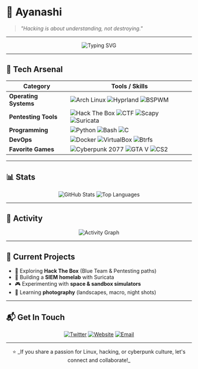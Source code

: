 # 👾 **Ayanashi**

> _"Hacking is about understanding, not destroying."_

---

<div align="center">
  <img src="https://readme-typing-svg.herokuapp.com?font=Fira+Code&size=30&duration=4000&pause=1000&color=F70000&width=500&lines=Self-taught+Pentester;Arch+Linux+Enthusiast;Homelab+Builder" alt="Typing SVG" />
</div>

---

## 🧰 **Tech Arsenal**

| **Category**            | **Tools / Skills**                                                                                                          |
|-------------------------|----------------------------------------------------------------------------------------------------------------------------|
| **Operating Systems**   | ![Arch Linux](https://img.shields.io/badge/Arch_Linux-1793D1?style=for-the-badge&logo=arch-linux&logoColor=white) ![Hyprland](https://img.shields.io/badge/Hyprland-%23000000.svg?style=for-the-badge&logo=linux&logoColor=white) ![BSPWM](https://img.shields.io/badge/BSPWM-%23000000.svg?style=for-the-badge&logo=linux&logoColor=white) |
| **Pentesting Tools**    | ![Hack The Box](https://img.shields.io/badge/Hack_The_Box-111927?style=for-the-badge&logo=hack-the-box&logoColor=9FEF00) ![CTF](https://img.shields.io/badge/CTFs-%23E44D26.svg?style=for-the-badge&logo=hackerone&logoColor=white) ![Scapy](https://img.shields.io/badge/Scapy-%231572B6.svg?style=for-the-badge&logo=python&logoColor=yellow) ![Suricata](https://img.shields.io/badge/Suricata-%23FF6C37.svg?style=for-the-badge&logo=suricata&logoColor=white) |
| **Programming**         | ![Python](https://img.shields.io/badge/Python-3776AB?style=for-the-badge&logo=python&logoColor=white) ![Bash](https://img.shields.io/badge/Bash-4EAA25?style=for-the-badge&logo=gnu-bash&logoColor=white) ![C](https://img.shields.io/badge/C-%2300599C.svg?style=for-the-badge&logo=c&logoColor=white) |
| **DevOps**              | ![Docker](https://img.shields.io/badge/Docker-%230db7ed.svg?style=for-the-badge&logo=docker&logoColor=white) ![VirtualBox](https://img.shields.io/badge/VirtualBox-%23183A61.svg?style=for-the-badge&logo=virtualbox&logoColor=white) ![Btrfs](https://img.shields.io/badge/Btrfs-%23CDCDCD.svg?style=for-the-badge&logo=linux&logoColor=black) |
| **Favorite Games**      | ![Cyberpunk 2077](https://img.shields.io/badge/Cyberpunk_2077-%23FFAE33.svg?style=for-the-badge&logo=cd-projekt-red&logoColor=black) ![GTA V](https://img.shields.io/badge/Grand_Theft_Auto_V-%231E2D55.svg?style=for-the-badge&logo=rockstar-games&logoColor=white) ![CS2](https://img.shields.io/badge/Counter_Strike_2-%23000000.svg?style=for-the-badge&logo=counter-strike&logoColor=white) |

---

## 📊 **Stats**

<div align="center">
  <img src="https://github-readme-stats.vercel.app/api?username=Ayanashi&show_icons=true&theme=radical&include_all_commits=true&count_private=true" alt="GitHub Stats" />
 <img src="https://github-readme-stats.vercel.app/api/top-langs/?username=Ayanashi&layout=compact&theme=radical&hide=html,css&langs_count=10&no_cache=true" alt="Top Languages" />
</div>

---

## 🌟 **Activity**

<div align="center">
  <img src="https://github-readme-activity-graph.vercel.app/graph?username=Ayanashi&theme=radical" alt="Activity Graph" />
</div>

---

## 🚀 **Current Projects**

- 🧪 Exploring **Hack The Box** (Blue Team & Pentesting paths)
- 📡 Building a **SIEM homelab** with Suricata
- 🎮 Experimenting with **space & sandbox simulators**
- 🎨 Learning **photography** (landscapes, macro, night shots)

---

## 📬 **Get In Touch**

<div align="center">
  <a href="https://twitter.com/YourHandle" target="_blank"><img src="https://img.shields.io/badge/Twitter-%231DA1F2.svg?style=for-the-badge&logo=Twitter&logoColor=white" alt="Twitter" /></a>
  <a href="https://yourwebsite.com" target="_blank"><img src="https://img.shields.io/badge/Website-%23FF5722.svg?style=for-the-badge&logo=Google-Chrome&logoColor=white" alt="Website" /></a>
  <a href="mailto:your.email@example.com" target="_blank"><img src="https://img.shields.io/badge/Email-D14836?style=for-the-badge&logo=gmail&logoColor=white" alt="Email" /></a>
</div>

---

<div align="center">
  ⭐️ _If you share a passion for Linux, hacking, or cyberpunk culture, let's connect and collaborate!_
</div>
